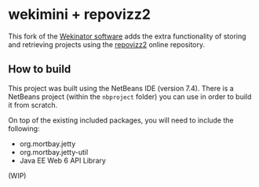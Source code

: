 # wekimini + repovizz2
This fork of the [Wekinator software](http://www.wekinator.org/) adds the extra functionality of storing and retrieving projects using the [repovizz2](https://github.com/repovizz/repovizz2doc) online repository.

## How to build
This project was built using the NetBeans IDE (version 7.4). There is a NetBeans project (within the `nbproject` folder) you can use in order to build it from scratch.

On top of the existing included packages, you will need to include the following:
* org.mortbay.jetty
* org.mortbay.jetty-util
* Java EE Web 6 API Library

(WIP)
